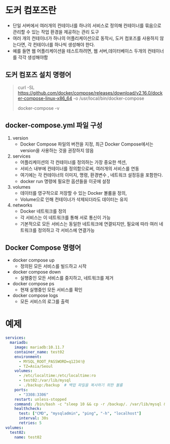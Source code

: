# 도커 컴포즈란
- 단일 서버에서 여러개의 컨테이너를 하나의 서비스로 정의해 컨테이너를 묶음으로 관리할 수 있는 작업 환경을 제공하는 관리 도구
- 여러 개의 컨테이너가 하나의 어플리케이션으로 동작시, 도커 컴포즈를 사용하지 않는다면, 각 컨테이너를 하나씩 생성해야 한다.
- 예를 들면 웹 어플리케이션을 테스트하려면, 웹 서버,데이터베이스 두개의 컨테이너를 각각 생성해야함

## 도커 컴포즈 설치 명령어
> curl -SL https://github.com/docker/compose/releases/download/v2.16.0/docker-compose-linux-x86_64 -o /usr/local/bin/docker-compose
> 
> docker-compose -v

## docker-compose.yml 파일 구성

1. version
    - Docker Compose 파일의 버전을 지정, 최근 Docker Compose에서는 version을 사용하는 것을 권장하지 않음
2. services
   - 어플리케이션의 각 컨테이너를 정의하는 가장 중요한 섹션,
   - 서비스 내부에 컨테이너를 정의함으로써, 여러개의 서비스를 연동
   - 여기에는 각 컨테이너의 이미지, 명령, 환경변수 , 네트워크 설정등을 포함한다.
   - docker run 명령에 필요한 옵션들을 이곳에 설정
3. volumes
   - 데이터를 영구적으로 저장할 수 있는 Docker 볼륨을 정의,
   - Volume으로 인해 컨테이너가 삭제되더라도 데이터는 유지
4. networks
   - Docker 네트워크를 정의
   - 각 서비스는 이 네트워크를 통해 서로 통신이 가능
   - 기본적으로 모든 서비스는 동일한 네트워크에 연결되지만, 필요에 따라 여러 네트워크를 정의하고 각 서비스에 연결가능


## Docker Compose 명령어
- docker compose up
  - 정의된 모든 서비스를 빌드하고 시작
- docker compose down
  - 실행중인 모든 서비스를 중지하고, 네트워크를 제거
- docker compose ps
  - 현재 실행중인 모든 서비스를 확인
- docker compose logs
  - 모든 서비스의 로그를 출력


# 예제
```yaml
services:
  mariadb:
    image: mariadb:10.11.7
    container_name: test02
    environment:
      - MYSQL_ROOT_PASSWORD=q1234!@
      - TZ=Asia/Seoul
    volumes:
      - /etc/localtime:/etc/localtime:ro
      - test02:/var/lib/mysql
      - ./backup:/backup  # 백업 파일을 복사하기 위한 볼륨
    ports:
      - "3308:3306"
    restart: unless-stopped
    command: /bin/bash -c "sleep 10 && cp -r /backup/. /var/lib/mysql && docker-entrypoint.sh mysqld"  # 컨테이너 시작 시 스크립트 실행
    healthcheck:
      test: ["CMD", "mysqladmin", "ping", "-h", "localhost"]
      interval: 30s
      retries: 5
volumes:
  test02:
    name: test02

```

